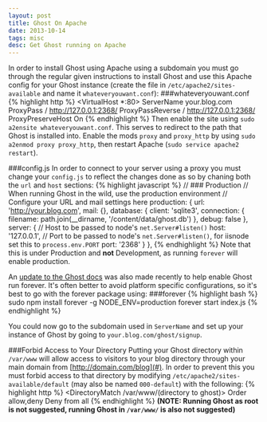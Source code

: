 ```yaml
---
layout: post
title: Ghost On Apache
date: 2013-10-14
tags: misc
desc: Get Ghost running on Apache
---
```


In order to install Ghost using Apache using a subdomain you must go through the
regular given instructions to install Ghost and use this Apache config for your 
Ghost instance (create the file in `/etc/apache2/sites-available` and name it 
`whateveryouwant.conf`):
###whateveryouwant.conf
{% highlight http %}
<VirtualHost *:80>
    ServerName your.blog.com
    ProxyPass / http://127.0.0.1:2368/
    ProxyPassReverse / http://127.0.0.1:2368/
    ProxyPreserveHost On
</VirtualHost>
{% endhighlight %}
Then enable the site using `sudo a2ensite whateveryouwant.conf`. This serves to 
redirect to the path that Ghost is installed into. Enable the mods `proxy` and 
`proxy_http` by using `sudo a2enmod proxy proxy_http`, then restart Apache 
(`sudo service apache2 restart`).

###config.js
In order to connect to your server using a proxy you must change your `config.js`
to reflect the changes done as so by chaning both the `url` and `host` sections:
{% highlight javascript %}
    // ### Production
    // When running Ghost in the wild, use the production environment
    // Configure your URL and mail settings here
    production: {
        url: 'http://your.blog.com',
        mail: {},
        database: {
            client: 'sqlite3',
            connection: {
                filename: path.join(__dirname, '/content/data/ghost.db')
            },
            debug: false
        },
        server: {
            // Host to be passed to node's `net.Server#listen()`
            host: '127.0.0.1',
            // Port to be passed to node's `net.Server#listen()`, for iisnode set this to `process.env.PORT`
            port: '2368'
        }
    },
{% endhighlight %}
Note that this is under Production and **not** Development, as running `forever`
will enable production.

An [update to the Ghost docs](http://docs.ghost.org/installation/deploy/) was 
also made recently to help enable Ghost run forever. It's often better to avoid 
platform specific configurations, so it's best to go with the forever package using:
###forever
{% highlight bash %}
sudo npm install forever -g
NODE_ENV=production forever start index.js
{% endhighlight %}

You could now go to the subdomain used in `ServerName` and set up your instance 
of Ghost by going to `your.blog.com/ghost/signup`.

###Forbid Access to Your Directory
Putting your Ghost directory within `/var/www` will allow access to visitors to 
your blog directory through your main domain from [http://domain.com/blog](#). In
order to prevent this you must forbid access to that directory by modifying 
`/etc/apache2/sites-available/default` (may also be named `000-default`) with the
following:
{% highlight http %}
<DirectoryMatch /var/www/(directory to ghost)>
    Order allow,deny
    Deny from all
</DirectoryMatch>
{% endhighlight %}
**(NOTE: Running Ghost as root is not suggested, running Ghost in `/var/www/` is
also not suggested)**